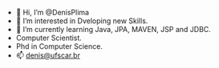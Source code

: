 - 👋 Hi, I’m @DenisPlima
- 👀 I’m interested in Dveloping new Skills.
- 🌱 I’m currently learning Java, JPA, MAVEN, JSP and JDBC.
- Computer Scientist.
- Phd in Computer Science.
- 📫 denis@ufscar.br

<!---
DenisPlima/DenisPlima is a ✨ special ✨ repository because its `README.md` (this file) appears on your GitHub profile.
You can click the Preview link to take a look at your changes.
--->
